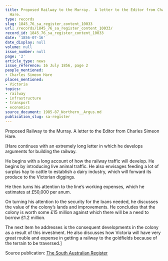 ```yaml
---
title: Proposed Railway to the Murray.  A letter to the Editor from Charles Simeon
  Hare.
type: records
slug: 1845_76_sa_register_content_10033
url: /records/1845_76_sa_register_content_10033/
record_id: 1845_76_sa_register_content_10033
date: '1856-07-16'
date_display: null
volume: null
issue_number: null
page: '2'
article_type: news
issue_reference: 16 July 1856, page 2
people_mentioned:
- Charles Simeon Hare
places_mentioned:
- Victoria
topics:
- railway
- infrastructure
- transport
- economics
source_document: 1985-87_Northern__Argus.md
publication_slug: sa-register
---
```


Proposed Railway to the Murray.  A letter to the Editor from Charles Simeon Hare.

[Hare continues with an extremely long letter in which he develops arguments for building the railway.

He begins with a long account of how the railway traffic will develop.  He begins by introducing live animal traffic.  He also envisages feeding a lot of surplus hay to cattle to establish a dairy industry, which will forward its produce to the Victorian diggings.

He then turns his attention to the line’s working expenses, which he estimates at £50,000 per anum.

On turning his attention to the security for the loans needed, he discusses the value of the colony’s lands and improvements.  He concludes that the colony is worth some £15 million against which there will be a need to borrow £1.2 million.

The next item he addresses is the consequent developments in the colony as a result of this investment.  He also discusses how Victoria will have very great rouble and expense in getting a railway to the goldfields because of the terrain to be traversed.]

Source publication: [The South Australian Register](/publications/sa-register/)
